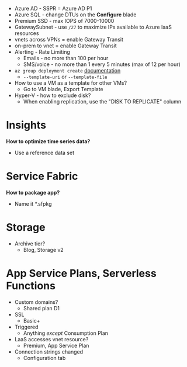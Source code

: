 - Azure AD - SSPR = Azure AD P1
- Azure SQL - change DTUs on the **Configure** blade
- Premium SSD - max IOPS of 7000-10000
- GatewaySubnet - use `/27` to maximize IPs available to Azure IaaS resources
- vnets across VPNs = enable Gateway Transit
- on-prem to vnet = enable Gateway Transit
- Alerting - Rate Limiting
    - Emails - no more than 100 per hour
    - SMS/voice - no more than 1 every 5 minutes (max of 12 per hour)
- `az group deployment create` [documentation](https://docs.microsoft.com/en-us/cli/azure/group/deployment?view=azure-cli-latest#az-group-deployment-create)
    - `--template-uri` or `--template-file`
- How to use a VM as a template for other VMs?
    - Go to VM blade, Export Template
- Hyper-V - how to exclude disk?
    - When enabling replication, use the "DISK TO REPLICATE" column
    
# Insights
**How to optimize time series data?**
- Use a reference data set
    
# Service Fabric
**How to package app?**
- Name it *.sfpkg
    
# Storage
- Archive tier?
    - Blog, Storage v2
    
# App Service Plans, Serverless Functions
- Custom domains? 
    - Shared plan D1
- SSL
    - Basic+
- Triggered
    - Anything *except* Consumption Plan
- LaaS accesses vnet resource?
    - Premium, App Service Plan
- Connection strings changed   
    - Configuration tab
